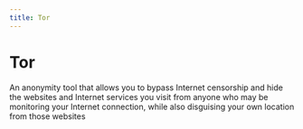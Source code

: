 ```yaml
---
title: Tor
---
```

# Tor

An anonymity tool that allows you to bypass Internet censorship and hide the websites and Internet services you visit from anyone who may be monitoring your Internet connection, while also disguising your own location from those websites